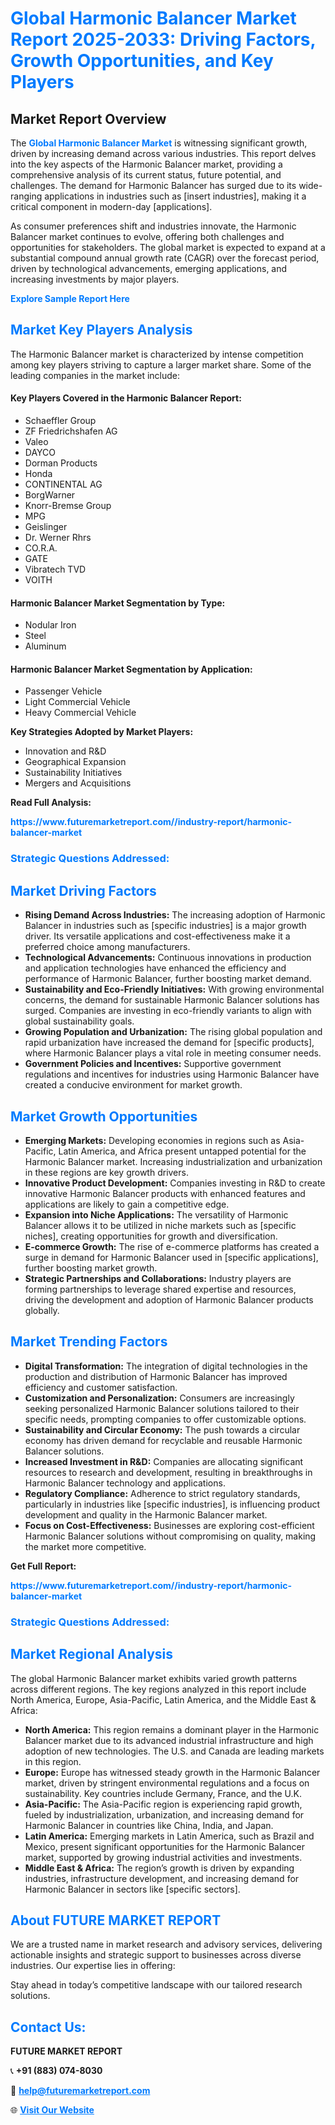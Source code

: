 <h1 style="color: #007BFF;">Global Harmonic Balancer Market Report 2025-2033: Driving Factors, Growth Opportunities, and Key Players</h1>

<section id="overview">
<h2>Market Report Overview</h2>
<p>The <a href="https://www.futuremarketreport.com//industry-report/harmonic-balancer-market" style="color: #007BFF; text-decoration: none;"><strong>Global Harmonic Balancer Market</strong></a> is witnessing significant growth, driven by increasing demand across various industries. This report delves into the key aspects of the Harmonic Balancer market, providing a comprehensive analysis of its current status, future potential, and challenges. The demand for Harmonic Balancer has surged due to its wide-ranging applications in industries such as [insert industries], making it a critical component in modern-day [applications].</p>
<p>As consumer preferences shift and industries innovate, the Harmonic Balancer market continues to evolve, offering both challenges and opportunities for stakeholders. The global market is expected to expand at a substantial compound annual growth rate (CAGR) over the forecast period, driven by technological advancements, emerging applications, and increasing investments by major players.</p>
</section>

<section id="overview">
<p><a href="https://www.futuremarketreport.com//request-sample/reportId=88864" style="color: #007BFF; text-decoration: none;"><strong>Explore Sample Report Here</strong></a></p>
</section>

<section id="key-players">
<h2 style="color: #007BFF;">Market Key Players Analysis</h2>
<p>The Harmonic Balancer market is characterized by intense competition among key players striving to capture a larger market share. Some of the leading companies in the market include:</p>
<h4>Key Players Covered in the Harmonic Balancer Report:</h4>
<ul><li>Schaeffler Group</li><li>ZF Friedrichshafen AG</li><li>Valeo</li><li>DAYCO</li><li>Dorman Products</li><li>Honda</li><li>CONTINENTAL AG</li><li>BorgWarner</li><li>Knorr-Bremse Group</li><li>MPG</li><li>Geislinger</li><li>Dr. Werner Rhrs</li><li>CO.R.A.</li><li>GATE</li><li>Vibratech TVD</li><li>VOITH</li></ul>
<h4>Harmonic Balancer Market Segmentation by Type:</h4>
<ul><li>Nodular Iron</li><li>Steel</li><li>Aluminum</li></ul>

<h4>Harmonic Balancer Market Segmentation by Application:</h4>
<ul><li>Passenger Vehicle</li><li>Light Commercial Vehicle</li><li>Heavy Commercial Vehicle</li></ul>
<p><strong>Key Strategies Adopted by Market Players:</strong></p>
<ul>
<li>Innovation and R&D</li>
<li>Geographical Expansion</li>
<li>Sustainability Initiatives</li>
<li>Mergers and Acquisitions</li>
</ul>
</section>

<section>
<p><strong>Read Full Analysis: </strong></p><a href="https://www.futuremarketreport.com//industry-report/harmonic-balancer-market" style="color: #007BFF; text-decoration: none;"><strong>https://www.futuremarketreport.com//industry-report/harmonic-balancer-market</strong></a>
<h3 style="color: #007BFF;">Strategic Questions Addressed:</h3>
</section>

<section id="driving-factors">
<h2 style="color: #007BFF;">Market Driving Factors</h2>
<ul>
<li><strong>Rising Demand Across Industries:</strong> The increasing adoption of Harmonic Balancer in industries such as [specific industries] is a major growth driver. Its versatile applications and cost-effectiveness make it a preferred choice among manufacturers.</li>
<li><strong>Technological Advancements:</strong> Continuous innovations in production and application technologies have enhanced the efficiency and performance of Harmonic Balancer, further boosting market demand.</li>
<li><strong>Sustainability and Eco-Friendly Initiatives:</strong> With growing environmental concerns, the demand for sustainable Harmonic Balancer solutions has surged. Companies are investing in eco-friendly variants to align with global sustainability goals.</li>
<li><strong>Growing Population and Urbanization:</strong> The rising global population and rapid urbanization have increased the demand for [specific products], where Harmonic Balancer plays a vital role in meeting consumer needs.</li>
<li><strong>Government Policies and Incentives:</strong> Supportive government regulations and incentives for industries using Harmonic Balancer have created a conducive environment for market growth.</li>
</ul>
</section>

<section id="growth-opportunities">
<h2 style="color: #007BFF;">Market Growth Opportunities</h2>
<ul>
<li><strong>Emerging Markets:</strong> Developing economies in regions such as Asia-Pacific, Latin America, and Africa present untapped potential for the Harmonic Balancer market. Increasing industrialization and urbanization in these regions are key growth drivers.</li>
<li><strong>Innovative Product Development:</strong> Companies investing in R&D to create innovative Harmonic Balancer products with enhanced features and applications are likely to gain a competitive edge.</li>
<li><strong>Expansion into Niche Applications:</strong> The versatility of Harmonic Balancer allows it to be utilized in niche markets such as [specific niches], creating opportunities for growth and diversification.</li>
<li><strong>E-commerce Growth:</strong> The rise of e-commerce platforms has created a surge in demand for Harmonic Balancer used in [specific applications], further boosting market growth.</li>
<li><strong>Strategic Partnerships and Collaborations:</strong> Industry players are forming partnerships to leverage shared expertise and resources, driving the development and adoption of Harmonic Balancer products globally.</li>
</ul>
</section>

<section id="trending-factors">
<h2 style="color: #007BFF;">Market Trending Factors</h2>
<ul>
<li><strong>Digital Transformation:</strong> The integration of digital technologies in the production and distribution of Harmonic Balancer has improved efficiency and customer satisfaction.</li>
<li><strong>Customization and Personalization:</strong> Consumers are increasingly seeking personalized Harmonic Balancer solutions tailored to their specific needs, prompting companies to offer customizable options.</li>
<li><strong>Sustainability and Circular Economy:</strong> The push towards a circular economy has driven demand for recyclable and reusable Harmonic Balancer solutions.</li>
<li><strong>Increased Investment in R&D:</strong> Companies are allocating significant resources to research and development, resulting in breakthroughs in Harmonic Balancer technology and applications.</li>
<li><strong>Regulatory Compliance:</strong> Adherence to strict regulatory standards, particularly in industries like [specific industries], is influencing product development and quality in the Harmonic Balancer market.</li>
<li><strong>Focus on Cost-Effectiveness:</strong> Businesses are exploring cost-efficient Harmonic Balancer solutions without compromising on quality, making the market more competitive.</li>
</ul>
</section>

<section>
<p><strong>Get Full Report: </strong></p><a href="https://www.futuremarketreport.com//industry-report/harmonic-balancer-market" style="color: #007BFF; text-decoration: none;"><strong>https://www.futuremarketreport.com//industry-report/harmonic-balancer-market</strong></a>
<h3 style="color: #007BFF;">Strategic Questions Addressed:</h3>
</section>


<section id="regional-analysis">
<h2 style="color: #007BFF;">Market Regional Analysis</h2>
<p>The global Harmonic Balancer market exhibits varied growth patterns across different regions. The key regions analyzed in this report include North America, Europe, Asia-Pacific, Latin America, and the Middle East & Africa:</p>
<ul>
<li><strong>North America:</strong> This region remains a dominant player in the Harmonic Balancer market due to its advanced industrial infrastructure and high adoption of new technologies. The U.S. and Canada are leading markets in this region.</li>
<li><strong>Europe:</strong> Europe has witnessed steady growth in the Harmonic Balancer market, driven by stringent environmental regulations and a focus on sustainability. Key countries include Germany, France, and the U.K.</li>
<li><strong>Asia-Pacific:</strong> The Asia-Pacific region is experiencing rapid growth, fueled by industrialization, urbanization, and increasing demand for Harmonic Balancer in countries like China, India, and Japan.</li>
<li><strong>Latin America:</strong> Emerging markets in Latin America, such as Brazil and Mexico, present significant opportunities for the Harmonic Balancer market, supported by growing industrial activities and investments.</li>
<li><strong>Middle East & Africa:</strong> The region’s growth is driven by expanding industries, infrastructure development, and increasing demand for Harmonic Balancer in sectors like [specific sectors].</li>
</ul>
</section>

<footer>
<h2 style="color: #007BFF;">About FUTURE MARKET REPORT</h2>
<p>We are a trusted name in market research and advisory services, delivering actionable insights and strategic support to businesses across diverse industries. Our expertise lies in offering:</p>

<p>Stay ahead in today’s competitive landscape with our tailored research solutions.</p>

<h2 style="color: #007BFF;">Contact Us:</h2>
<p><strong>FUTURE MARKET REPORT</strong></p>
<p>📞 <strong>+91 (883) 074-8030</strong></p>
<p>📧 <strong><a href="mailto:help@futuremarketreport.com" style="color: #007BFF;">help@futuremarketreport.com</a></strong></p>
<p>🌐 <strong><a href="https://www.futuremarketreport.com/" style="color: #007BFF;">Visit Our Website</a></strong></p>
</footer>